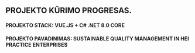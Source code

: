 ## PROJEKTO KŪRIMO PROGRESAS.
#### PROJEKTO STACK: VUE.JS + C# .NET 8.0 CORE
#### PROJEKTO PAVADINIMAS: SUSTAINABLE QUALITY MANAGEMENT IN HEI PRACTICE ENTERPRISES
